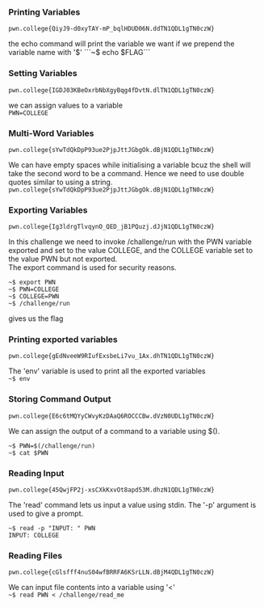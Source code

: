 ### Printing Variables
```pwn.college{QiyJ9-d0xyTAY-mP_bqlHDUD06N.ddTN1QDL1gTN0czW}```  

the echo command will print the variable we want if we prepend the variable name with '$'  
```~$ echo $FLAG```

### Setting Variables
```pwn.college{IGDJ03KBeOxrbNbXgyBqg4fDvtN.dlTN1QDL1gTN0czW}```  

we can assign values to a variable  
```PWN=COLLEGE```

### Multi-Word Variables
```pwn.college{sYwTdQkDpP93ue2PjpJttJGbgOk.dBjN1QDL1gTN0czW}```  

We can have empty spaces while initialising a variable bcuz the shell will take the second word to be a command. Hence we need to use double quotes similar to using a string.  
```pwn.college{sYwTdQkDpP93ue2PjpJttJGbgOk.dBjN1QDL1gTN0czW}```

### Exporting Variables
```pwn.college{Ig3ldrgTlvqynO_QED_jB1PQuzj.dJjN1QDL1gTN0czW}```

In this challenge we need to invoke /challenge/run with the PWN variable exported and set to the value COLLEGE, and the COLLEGE variable set to the value PWN but not exported.  
The export command is used for security reasons.  
```  
~$ export PWN
~$ PWN=COLLEGE
~$ COLLEGE=PWN
~$ /challenge/run
```
gives us the flag

### Printing exported variables
```pwn.college{gEdNveeW9RIufExsbeLi7vu_1Ax.dhTN1QDL1gTN0czW}```  

The 'env' variable is used to print all the exported variables  
```~$ env``` 

### Storing Command Output
```pwn.college{E6c6tMQYyCWvyKzDAaQ6ROCCCBw.dVzN0UDL1gTN0czW}```

We can assign the output of a command to a variable using $().  
```
~$ PWN=$(/challenge/run)
~$ cat $PWN
```

### Reading Input
```pwn.college{45QwjFP2j-xsCXkKxvOt8apd53M.dhzN1QDL1gTN0czW}```

The 'read' command lets us input a value using stdin. The '-p' argument is used to give a prompt.  
```
~$ read -p "INPUT: " PWN
INPUT: COLLEGE
```  

### Reading Files
```pwn.college{cGlsfff4nuS04wfBRRFA6KSrLLN.dBjM4QDL1gTN0czW}```

We can input file contents into a variable using '<'  
```~$ read PWN < /challenge/read_me```  




